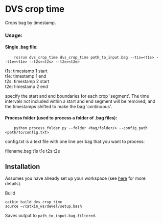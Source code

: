 # DVS crop time

Crops bag by timestamp.

### Usage:
#### Single .bag file:

        rosrun dvs_crop_time dvs_crop_time path_to_input.bag --t1s=<t1s> --t1e=<t1e> --t2s=<t2s> --t2e=<t2e>
        
t1s: timestamp 1 start  
t1e: timestamp 1 end  
t2s: timestamp 2 start  
t2e: timestamp 2 end  

specify the start and end boundaries for each crop 'segment'. The time intervals not included within a start and end segment will be removed, and the timestamps shifted to make the bag 'continuous'.

        
#### Process folder (used to process a folder of .bag files):

        python process_folder.py --folder <bag/folder/> --config_path <path/to/config.txt>
        
config.txt is a text file with one line per bag that you want to process:

filename.bag t1s t1e t2s t2e
        
## Installation

Assumes you have already set up your workspace (see [here](https://github.com/cedric-scheerlinck/dvs_image_reconstruction) for more details).

Build

    catkin build dvs_crop_time
    source ~/catkin_ws/devel/setup.bash 
    
Saves output to ```path_to_input.bag.filtered```.

